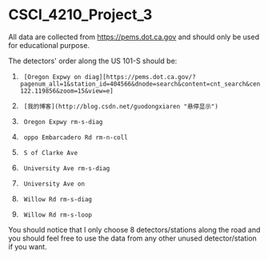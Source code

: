 # CSCI_4210_Project_3

All data are collected from https://pems.dot.ca.gov and should only be used for educational purpose.

The detectors' order along the US 101-S should be:
1.  	[Oregon Expwy on diag][https://pems.dot.ca.gov/?pagenum_all=1&station_id=404566&dnode=search&content=cnt_search&center=37.445696%2C-122.119856&zoom=15&view=e]
2.  	[我的博客](http://blog.csdn.net/guodongxiaren "悬停显示")
3.  	Oregon Expwy rm-s-diag
4.  	oppo Embarcadero Rd rm-n-coll
5.  	S of Clarke Ave
6.  	University Ave rm-s-diag
7.  	University Ave on 
8.  	Willow Rd rm-s-diag
9.  	Willow Rd rm-s-loop

You should notice that I only choose 8 detectors/stations along the road and you should feel free to use the data from any other unused detector/station if you want.
